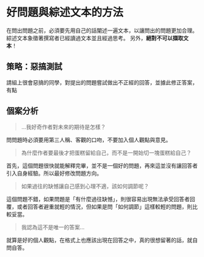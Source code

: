 # 好問題與綜述文本的方法
在問出問題之前，必須要先用自己的話闡述一遍文本，以讓問出的問題更加合理。綜述文本象徵著撰寫者已經讀過文本並且經過思考。
另外，**絕對不可以擷取文本**！

## 策略：惡搞測試
請組上很會惡搞的同學，對提出的問題嘗試做出不正經的回答，並據此修正答案，有點

## 個案分析
> ...我好奇作者對未來的期待是怎樣？

問問題時必須要用第三人稱、客觀的口吻，不要加入個人觀點與意見。

> 為什麼作者要最後才把蛋糕留給自己，而不是一開始切一塊蛋糕給自己？

首先，這個問題很快就能解釋完畢，並不是一個好的問題，再來這並沒有讓回答者引入自身經驗。所以最好修改問題方向。

> 如果過往的缺憾讓自己感到心理不適，該如何調節呢？

這個問題不錯，如果問題是「有什麼過往缺憾」，則很容易出現無法承受回答者回覆，或者回答者避重就輕的情況，但如果是問「如何調節」這樣較輕的問題，則比較妥當。

> 我認為這不是唯一的答案...

就算是好的個人觀點，在格式上也應該出現在回答之中，真的很想留著的話，就自問自答。